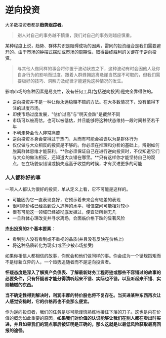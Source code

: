 # 逆向投资

大多数投资者都是**趋势跟踪者**。

> 别人对自己的事务越不慎重，我们对自己的事务则越应慎重。

某种程度上说，趋势、群体共识是阻碍成功的因素，雷同的投资组合是我们需要避开的。由于市场的钟摆式摆动或市场的周期性，取得最终胜利的关键在于逆向投资。

> 与其他人做同样的事会将你置于波动状态之下，这种波动有时会因他人及你自身行为的影响而过度。跟着人群蜂拥逃离悬崖当然是不可取的，但我们需要极好的技巧、洞察力及纪律才能避免这种情况的发生。

影响市场的各种因素是易变性，没有任何工具(包括逆向投资)是完全靠得住的。

- 逆向投资并不是一种让你永远稳赚不赔的方法。在大多数情况下，没有值得下注的过度市场。
- 即使市场过度发展，"估价过高"与"明天会跌"是截然不同
- 市场可以被高估，也可以被低估，并且能够将这种状态维持一段时间甚至若干年
- 不利走势会令人非常痛苦
- 逆向投资本身会变得过于热门，从而有可能会被误以为是群体行为
- 仅仅做与大众相反的投资是不够的。你必须在推理和分析的基础上，辨别如何脱离群体思维才能获利。**你必须保证自己在进行逆向投资时，不仅知道它们与大众的做法相反，还知道大众错在哪里。**只有这样你才能坚持自己的观点，在立场貌似错误或损失远高于收益的时候，才有买进更多的可能

### 人人都称好的事

一项人人都认为很好的投资，单从定义上看，它不可能是这样的。

- 可能因为它一直表现良好，它预示着未来会有较差的表现
- 很可能价格已经高到受人追捧的水平，增值空间可能相对较小
- 很有可能这一领域已经被彻底发掘过，便宜货所剩无几
- 一旦群体心理改变并寻求离场，会面临价格下跌的显著风险

**杰出投资的2个基本要素**：

- 看到别人没有看到或不重视的品质(并且没有反映在价格上)
- 将这种品质转化为现实(或至少被市场接受)

如果你相信人都相信的故事，你就会和他们做同样的事。你会成为一个循规蹈矩而不是标新立异的人，一个趋势追随者而不是逆向投资者。

**怀疑态度是深入了解资产负债表、了解最新财务工程奇迹或那些不容错过的故事的必要条件，只有怀疑者才能分得清听起来不错、实际也不错，以及听起来不错、实则糟糕的东西。**

**当不确定性得到解决时，利润丰厚的特价股也将不复存在。当买进某种东西再次让人感觉安稳时，它的价格再也不会那么便宜。**

作为逆向投资者，我们的任务是尽可能谨慎熟练地接住下落的刀子。这也是内在价值的概念如此重要的原因。**如果我们对价值的认识能够让我们在别人都在卖出时买进，并且如果我们的观点事后被证明是正确的，那么这就是以最低风险获取最高回报的途径。**